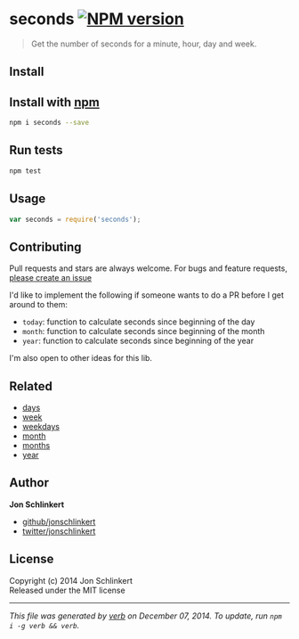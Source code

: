# seconds [![NPM version](https://badge.fury.io/js/seconds.svg)](http://badge.fury.io/js/seconds)

> Get the number of seconds for a minute, hour, day and week.

## Install
## Install with [npm](npmjs.org)

```bash
npm i seconds --save
```

## Run tests

```bash
npm test
```

## Usage

```js
var seconds = require('seconds');
```

## Contributing
Pull requests and stars are always welcome. For bugs and feature requests, [please create an issue](https://github.com/jonschlinkert/seconds/issues)

I'd like to implement the following if someone wants to do a PR before I get around to them:

 - `today`: function to calculate seconds since beginning of the day
 - `month`: function to calculate seconds since beginning of the month
 - `year`: function to calculate seconds since beginning of the year

I'm also open to other ideas for this lib.

## Related

- [days](https://github.com/jonschlinkert/days)
- [week](https://github.com/jonschlinkert/week)
- [weekdays](https://github.com/jonschlinkert/weekdays)
- [month](https://github.com/jonschlinkert/month)
- [months](https://github.com/jonschlinkert/months)
- [year](https://github.com/jonschlinkert/year)

## Author

**Jon Schlinkert**
 
+ [github/jonschlinkert](https://github.com/jonschlinkert)
+ [twitter/jonschlinkert](http://twitter.com/jonschlinkert) 

## License
Copyright (c) 2014 Jon Schlinkert  
Released under the MIT license

***

_This file was generated by [verb](https://github.com/assemble/verb) on December 07, 2014. To update, run `npm i -g verb && verb`._